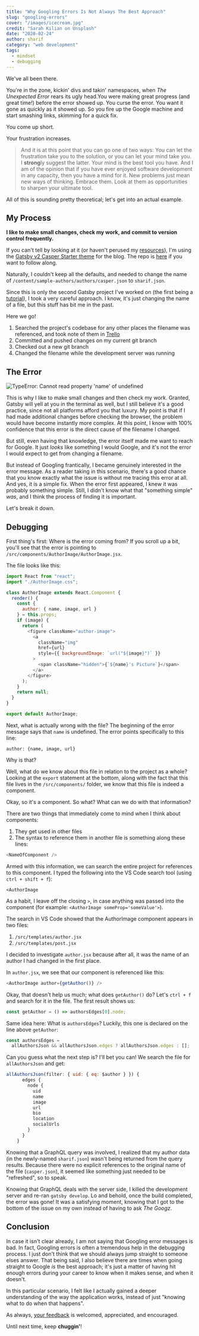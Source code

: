 ```yaml
---
title: "Why Googling Errors Is Not Always The Best Approach"
slug: "googling-errors"
cover: "/images/icecream.jpg"
credit: "Sarah Kilian on Unsplash"
date: "2020-02-24"
author: sharif
category: "web development"
tags:
  - mindset
  - debugging
---
```


We've all been there.

You're in the zone, kickin' divs and takin' namespaces, when _The Unexpected Error_ rears its ugly head.You were making great progress (and great time!) before the error showed up. You curse the error. You want it gone as quickly as it showed up. So you fire up the Google machine and start smashing links, skimming for a quick fix.

<!-- end -->

You come up short.

Your frustration increases.

> And it is at this point that you can go one of two ways: You can let the frustration take you
> to the solution, or you can let your mind take you.
> I **strong**ly suggest the latter. Your mind is the best tool you have.
> And I am of the opinion that if you have ever enjoyed software development in any capacity, then you have a mind for it.
> New problems just mean new ways of thinking. Embrace them. Look at them as opportunities to sharpen your ultimate tool.

All of this is sounding pretty theoretical; let's get into an actual example.

## My Process

**I like to make small changes, check my work, and commit to version control frequently.**

If you can't tell by looking at it (or haven't perused my <a target='_blank' href="/resources">resources</a>), I'm using the [Gatsby v2 Casper Starter theme](https://gatsby-starter-v2-casper.netlify.com/) for the blog. The repo is [here](https://github.com/haysclark/gatsby-starter-casper) if you want to follow along.

Naturally, I couldn't keep all the defaults, and needed to change the name of `/content/sample-authors/authors/casper.json` to `sharif.json`.

Since this is only the second Gatsby project I've worked on (the first being a [tutorial](https://www.leveluptutorials.com/tutorials/pro-gatsby-2)), I took a very careful approach. I know, it's just changing the name of a file, but this stuff has bit me in the past.

Here we go!

1. Searched the project's codebase for any other places the filename was referenced, and took note of them in [Trello](https://trello.com/)
2. Committed and pushed changes on my current git branch
3. Checked out a new git branch
4. Changed the filename while the development server was running

## The Error

![TypeError: Cannot read property 'name' of undefined](./the-error.PNG)

This is why I like to make small changes and then check my work. Granted, Gatsby will yell at you in the terminal as well, but I still believe it's a good practice, since not all platforms afford you that luxury. My point is that if I had made additional changes before checking the browser, the problem would have become instantly more complex. At this point, I know with 100% confidence that this error is the direct cause of the filename I changed.

But still, even having that knowledge, the error itself made me want to reach for Google. It just _looks_ like something I would Google, and it's not the error I would expect to get from changing a filename.

But instead of Googling frantically, I became genuinely interested in the error message. As a reader taking in this scenario, there's a good chance that you know exactly what the issue is without me tracing this error at all. And yes, it is a simple fix. When the error first appeared, I knew it was probably something simple. Still, I didn't know what that "something simple" _was_, and I think the process of finding it is important.

Let's break it down.

## Debugging

First thing's first: Where is the error coming from? If you scroll up a bit, you'll see that the error is pointing to `/src/components/AuthorImage/AuthorImage.jsx`.

The file looks like this:

```js
import React from "react";
import "./AuthorImage.css";

class AuthorImage extends React.Component {
  render() {
    const {
      author: { name, image, url }
    } = this.props;
    if (image) {
      return (
        <figure className="author-image">
          <a
            className="img"
            href={url}
            style={{ backgroundImage: `url("${image}")` }}
          >
            <span className="hidden">{`${name}'s Picture`}</span>
          </a>
        </figure>
      );
    }
    return null;
  }
}

export default AuthorImage;
```

Next, what is actually wrong with the file? The beginning of the error message says that `name` is undefined. The error points specifically to this line:

```
author: {name, image, url}
```

Why is that?

Well, what do we know about this file in relation to the project as a whole? Looking at the `export` statement at the bottom, along with the fact that this file lives in the `/src/components/` folder, we know that this file is indeed a component.

Okay, so it's a component. So what? What can we do with that information?

There are two things that immediately come to mind when I think about components:

1. They get used in other files
2. The syntax to reference them in another file is something along these lines:

```js
<NameOfComponent />
```

Armed with this information, we can search the entire project for references to this component. I typed the following into the VS Code search tool (using `ctrl + shift + f`):

`<AuthorImage`

As a habit, I leave off the closing `>`, in case anything was passed into the component (for example: `<AuthorImage someProp='someValue'>`).

The search in VS Code showed that the AuthorImage component appears in two files:

1. `/src/templates/author.jsx`
2. `/src/templates/post.jsx`

I decided to investigate `author.jsx` because after all, it was the name of an author I had changed in the first place.

In `author.jsx`, we see that our component is referenced like this:

```js
<AuthorImage author={getAuthor()} />
```

Okay, that doesn't help us much; what does `getAuthor()` do? Let's `ctrl + f` and search for it in the file. The first result shows us:

```js
const getAuthor = () => authorsEdges[0].node;
```

Same idea here: What is `authorsEdges`? Luckily, this one is declared on the line above `getAuthor`:

```js
const authorsEdges =
  allAuthorsJson && allAuthorsJson.edges ? allAuthorsJson.edges : [];
```

Can you guess what the next step is? I'll bet you can! We search the file for `allAuthorsJson` and get:

```js
allAuthorsJson(filter: { uid: { eq: $author } }) {
      edges {
        node {
          uid
          name
          image
          url
          bio
          location
          socialUrls
        }
      }
    }
```

Knowing that a GraphQL query was involved, I realized that my author data (in the newly-named `sharif.json`) wasn't being returned from the query results. Because there were no explicit references to the original name of the file (`casper.json`), it seemed like something just needed to be "refreshed", so to speak.

Knowing that GraphQL deals with the server side, I killed the development server and re-ran `gatsby develop`. Lo and behold, once the build completed, the error was gone! It was a satisfying moment, knowing that I got to the bottom of the issue on my own instead of having to ask _The Googz_.

## Conclusion

In case it isn't clear already, I am not saying that Googling error messages is bad. In fact, Googling errors is often a tremendous help in the debugging process. I just don't think that we should always jump straight to someone elses answer. That being said, I also believe there are times when going straight to Google _is_ the best approach; it's just a matter of having hit enough errors during your career to know when it makes sense, and when it doesn't.

In this particular scenario, I felt like I actually gained a deeper understanding of the way the application works, instead of just "knowing what to do when that happens".

As always, [your feedback](mailto:whistle@theengine.tech) is welcomed, appreciated, and encouraged.

Until next time, keep **chuggin'**!
